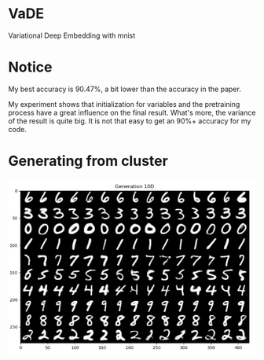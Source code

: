 # VaDE
Variational Deep Embedding with mnist

**Notice**
==========
My best accuracy is 90.47%, a bit lower than the accuracy in the paper.


My experiment shows that initialization for variables and the pretraining process have a great influence on the final result. What's more, the variance of the result is quite big. It is not that easy to get an 90%+ accuracy for my code.

**Generating from cluster**
==========
![generation](https://raw.githubusercontent.com/DylanChenn/VaDE/master/Output/Acc_init74.20_Acc90.47%25/Generatioin_Epoch300.png)